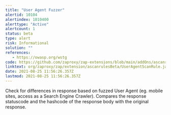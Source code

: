 ```yaml
---
title: "User Agent Fuzzer"
alertid: 10104
alertindex: 1010400
alerttype: "Active"
alertcount: 1
status: beta
type: alert
risk: Informational
solution: ""
references:
   - https://owasp.org/wstg
code: https://github.com/zaproxy/zap-extensions/blob/main/addOns/ascanrulesBeta/src/main/java/org/zaproxy/zap/extension/ascanrulesBeta/UserAgentScanRule.java
linktext: org/zaproxy/zap/extension/ascanrulesBeta/UserAgentScanRule.java
date: 2021-08-25 11:56:26.357Z
lastmod: 2021-08-25 11:56:26.357Z
---
```

Check for differences in response based on fuzzed User Agent (eg. mobile sites, access as a Search Engine Crawler). Compares the response statuscode and the hashcode of the response body with the original response.
